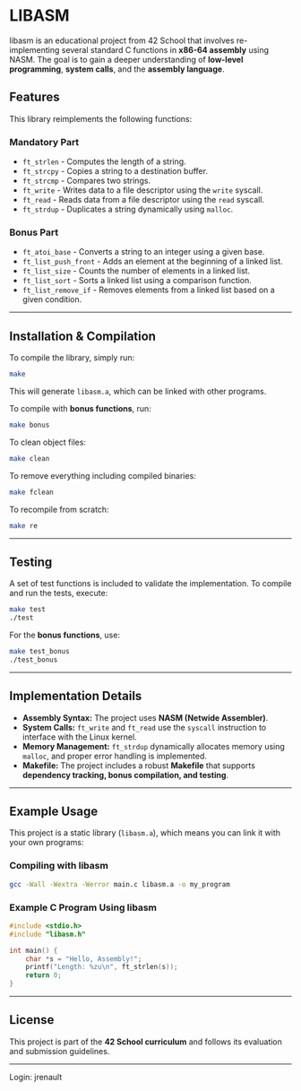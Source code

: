 # LIBASM

libasm is an educational project from 42 School that involves re-implementing several standard C functions in **x86-64 assembly** using NASM. The goal is to gain a deeper understanding of **low-level programming**, **system calls**, and the **assembly language**.

## Features
This library reimplements the following functions:

### **Mandatory Part**
- `ft_strlen` - Computes the length of a string.
- `ft_strcpy` - Copies a string to a destination buffer.
- `ft_strcmp` - Compares two strings.
- `ft_write` - Writes data to a file descriptor using the `write` syscall.
- `ft_read` - Reads data from a file descriptor using the `read` syscall.
- `ft_strdup` - Duplicates a string dynamically using `malloc`.

### **Bonus Part**
- `ft_atoi_base` - Converts a string to an integer using a given base.
- `ft_list_push_front` - Adds an element at the beginning of a linked list.
- `ft_list_size` - Counts the number of elements in a linked list.
- `ft_list_sort` - Sorts a linked list using a comparison function.
- `ft_list_remove_if` - Removes elements from a linked list based on a given condition.

---

## **Installation & Compilation**
To compile the library, simply run:
```sh
make
```
This will generate `libasm.a`, which can be linked with other programs.

To compile with **bonus functions**, run:
```sh
make bonus
```

To clean object files:
```sh
make clean
```

To remove everything including compiled binaries:
```sh
make fclean
```

To recompile from scratch:
```sh
make re
```

---

## **Testing**
A set of test functions is included to validate the implementation. To compile and run the tests, execute:
```sh
make test
./test
```
For the **bonus functions**, use:
```sh
make test_bonus
./test_bonus
```

---

## **Implementation Details**
- **Assembly Syntax:** The project uses **NASM (Netwide Assembler)**.
- **System Calls:** `ft_write` and `ft_read` use the `syscall` instruction to interface with the Linux kernel.
- **Memory Management:** `ft_strdup` dynamically allocates memory using `malloc`, and proper error handling is implemented.
- **Makefile:** The project includes a robust **Makefile** that supports **dependency tracking, bonus compilation, and testing**.

---

## **Example Usage**
This project is a static library (`libasm.a`), which means you can link it with your own programs:

### **Compiling with libasm**
```sh
gcc -Wall -Wextra -Werror main.c libasm.a -o my_program
```

### **Example C Program Using libasm**
```c
#include <stdio.h>
#include "libasm.h"

int main() {
    char *s = "Hello, Assembly!";
    printf("Length: %zu\n", ft_strlen(s));
    return 0;
}
```

---

## **License**
This project is part of the **42 School curriculum** and follows its evaluation and submission guidelines.

---


Login: jrenault
